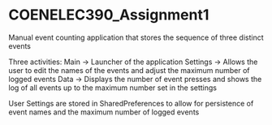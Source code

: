 # COENELEC390_Assignment1
Manual event counting application that stores the sequence of three distinct events

Three activities:
  Main -> Launcher of the application
  Settings -> Allows the user to edit the names of the events and adjust the maximum number of logged events
  Data -> Displays the number of event presses and shows the log of all events up to the maximum number set in the settings
  
User Settings are stored in SharedPreferences to allow for persistence of event names and the maximum number of logged events
